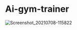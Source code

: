 # Ai-gym-trainer


![Screenshot_20210708-115822](https://user-images.githubusercontent.com/29664631/124873606-5239f680-dfe4-11eb-9c20-74f97937ddcf.png)
